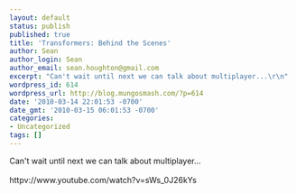 ```yaml
---
layout: default
status: publish
published: true
title: 'Transformers: Behind the Scenes'
author: Sean
author_login: Sean
author_email: sean.houghton@gmail.com
excerpt: "Can't wait until next we can talk about multiplayer...\r\n"
wordpress_id: 614
wordpress_url: http://blog.mungosmash.com/?p=614
date: '2010-03-14 22:01:53 -0700'
date_gmt: '2010-03-15 06:01:53 -0700'
categories:
- Uncategorized
tags: []
---
```

<p>Can't wait until next we can talk about multiplayer...<br />
<a id="more"></a><a id="more-614"></a><br />
httpv://www.youtube.com/watch?v=sWs_0J26kYs</p>

